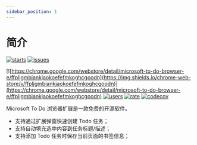 ```yaml
---
sidebar_position: 1
---
```


# 简介


[![starts](https://img.shields.io/github/stars/waynegongcn/microsoft-todo-browser-ext?style=social)](https://github.com/WayneGongCN/microsoft-todo-browser-ext)
[![issues](https://img.shields.io/github/issues/waynegongcn/microsoft-todo-browser-ext?style=social)](https://github.com/WayneGongCN/microsoft-todo-browser-ext/issues)

[![https://chrome.google.com/webstore/detail/microsoft-to-do-browser-e/ffpljgmbiankjaokoefefmkoghcgoodn](https://img.shields.io/chrome-web-store/v/ffpljgmbiankjaokoefefmkoghcgoodn)](https://chrome.google.com/webstore/detail/microsoft-to-do-browser-e/ffpljgmbiankjaokoefefmkoghcgoodn)
[![users](https://img.shields.io/chrome-web-store/users/ffpljgmbiankjaokoefefmkoghcgoodn)](https://chrome.google.com/webstore/detail/microsoft-to-do-browser-e/ffpljgmbiankjaokoefefmkoghcgoodn)
[![rate](https://img.shields.io/chrome-web-store/stars/ffpljgmbiankjaokoefefmkoghcgoodn)](https://chrome.google.com/webstore/detail/microsoft-to-do-browser-e/ffpljgmbiankjaokoefefmkoghcgoodn/reviews)
[![codecov](https://codecov.io/gh/WayneGongCN/microsoft-todo-browser-ext/branch/main/graph/badge.svg?token=OICY8Y0JVP)](https://codecov.io/gh/WayneGongCN/microsoft-todo-browser-ext)



Microsoft To Do 浏览器扩展是一款免费的开源软件。

- 支持通过扩展弹窗快速创建 Todo 任务；
- 支持自动填充选中内容到任务标题/描述；
- 支持添加 Todo 任务时保存当前页面的书签信息；
